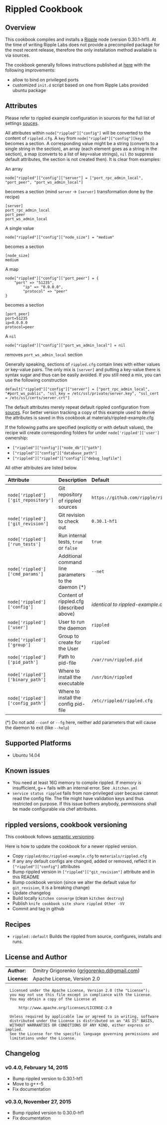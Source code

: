 # Rippled Cookbook

## Overview

This cookbook compiles and installs a [Ripple](https://ripple.com) node (version 0.30.1-hf1). At the time of writing Ripple Labs does not provide a precompiled package for the most recent release, therefore the only installation method available is via sources.

The cookbook generally follows instructions published at [here](https://wiki.ripple.com/Ubuntu_build_instructions) with the following improvements:
- allow to bind on privileged ports
- customized `init.d` script based on one from Ripple Labs provided ubuntu package

## Attributes

Please refer to rippled example configuration in sources for the full list of settings [souces](https://github.com/ripple/rippled/blob/master/doc/rippled-example.cfg).

All attributes within `node["rippled"]["config"]` will be converted to the content of `rippled.cfg`. A `key` from `node["rippled"]["config"][key]` becomes a section. A corresponding value might be a string (converts to a single string in the section), an array (each element goes as a string in the section), a map (converts to a list of key=value strings), `nil` (to suppress default attributes, the section is not created then). It is clear from examples:

An array

    node["rippled"]["config"]["server"] = ["port_rpc_admin_local", "port_peer", "port_ws_admin_local"]

becomes a section (mind `server` -> `[server]` transformation done by the recipe)

    [server]
    port_rpc_admin_local
    port_peer
    port_ws_admin_local

A single value

    node["rippled"]["config"]["node_size"] = "medium"

becomes a section

    [node_size]
    medium

A map

    node["rippled"]["config"]["port_peer"] = {
        "port" => "51235",
            "ip" => "0.0.0.0",
            "protocol" => "peer"
    }

becomes a section

    [port_peer]
    port=51235
    ip=0.0.0.0
    protocol=peer

A `nil`

    node["rippled"]["config"]["port_ws_admin_local"] = nil

removes `port_ws_admin_local` section

Generally speaking, sections of `rippled.cfg` contain lines with either values or key-value pairs. The only mix is `[server]` and putting a key-value there is syntax sugar and thus can be easily avoided. If you still need a mix, you can use the following construction

    default["rippled"]["config"]["server"] = ["port_rpc_admin_local", "#port_ws_public", "ssl_key = /etc/ssl/private/server.key", "ssl_cert = /etc/ssl/certs/server.crt"]

The default attributes merely repeat default rippled configuration from [souces](https://github.com/ripple/rippled/blob/master/doc/rippled-example.cfg). For better version tracking a copy of this example used to derive the attributes is saved in this cookbook at materials/rippled-example.cfg

If the following paths are specified (explicitly or with default values), the recipe will create corresponding folders for under `node['rippled']['user']` ownership:

* `["rippled"]["config"]["node_db"]["path"]`
* `["rippled"]["config"]["database_path"]`
* `["rippled"]["rippled"]["config"]["debug_logfile"]`

All other attributes are listed below.


| **Attribute**                       | **Description**                                         | **Default**                                    |
|:------------------------------------|:--------------------------------------------------------|:-----------------------------------------------|
| `node['rippled']['git_repository']` | Git repository of rippled sources                       | `https://github.com/ripple/rippled.git`        |
| `node['rippled']['git_revision']`   | Git revision to check out                               | `0.30.1-hf1` |
| `node['rippled']['run_tests']`      | Run internal tests, `true` or `false`                   | `true`                                         |
| `node['rippled']['cmd_params']`     | Additional command line parameters to the daemon (\*) | `--net`                                        |
| `node['rippled']['config']`         | Content of rippled.cfg (described above)                | _identical to rippled-example.cfg_             |
| `node['rippled']['user']`           | User to run the daemon                                  | `rippled`                                      |
| `node['rippled']['group']`          | Group to create for the User                            | `rippled`                                      |
| `node['rippled']['pid_path']`       | Path to pid-file                                        | `/var/run/rippled.pid`                         |
| `node['rippled']['binary_path']`    | Where to install the executable                         | `/usr/bin/rippled`                             |
| `node['rippled']['config_path']`    | Where to install the config pid-file                    | `/etc/rippled/rippled.cfg`                     |

(\*) Do not add `--conf` or `--fg` here, neither add parameters that will cause the daemon to exit (like `--help`)

## Supported Platforms
- Ubuntu 14.04


## Known issues
- You need at least 16G memory to compile rippled. If memory is insufficient, g++ fails with an internal error. See `.kitchen.yml`
- `service status rippled` fails from non-privileged user because cannot read the config file. The file might have validation keys and thus restricted on purpose. If this issue bothers anybody, permissions shall be made configurable via chef attributes.

## rippled versions, cookbook versioning

This cookbook follows [semantic versioning](http://semver.org/).

Here is how to update the cookbook for a newer rippled version.
- Copy `rippled/doc/rippled-example.cfg` to `materials/rippled.cfg`
- If any any default configs are changed, added or removed, reflect it in  `["rippled"]["config"]` attributes
- Bump rippled version in `["rippled"]["git_revision"]` attribute and in this README
- Bump cookbook version (since we alter the default value for `git_revision`, it is a breaking change)
- Update changelog
- Build locally `kitchen converge` (clean `kitchen destroy`)
- Publish `knife cookbook site share rippled Other -VV`
- Commit and tag in github

## Recipes

* `rippled::default`
Builds the rippled from source, configures, installs and runs.


## License and Author

|                      |                                              |
|:---------------------|:---------------------------------------------|
| **Author:**          | Dmitry Grigorenko (<grigorenko.d@gmail.com>) |
| **License:**         | Apache License, Version 2.0                  |

```text
  Licensed under the Apache License, Version 2.0 (the "License");
  you may not use this file except in compliance with the License.
  You may obtain a copy of the License at

      http://www.apache.org/licenses/LICENSE-2.0

  Unless required by applicable law or agreed to in writing, software
  distributed under the License is distributed on an "AS IS" BASIS,
  WITHOUT WARRANTIES OR CONDITIONS OF ANY KIND, either express or implied.
  See the License for the specific language governing permissions and
  limitations under the License.
```

## Changelog

### v0.4.0, February 14, 2015

* Bump rippled version to 0.30.1-hf1
* Move to g++-5
* Fix documentation

### v0.3.0, November 27, 2015

* Bump rippled version to 0.30.0-hf1
* Fix documentation
